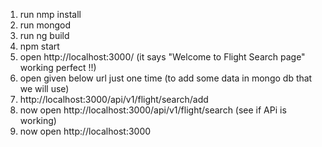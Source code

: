 1. run nmp install
1. run mongod 
1. run ng build
3. npm start
4. open http://localhost:3000/ (it says "Welcome to Flight Search page" working perfect !!)
5.  open given below url just one time (to add some data in mongo db that we will use)
6. http://localhost:3000/api/v1/flight/search/add 
7. now open http://localhost:3000/api/v1/flight/search  (see if APi is working)
8. now open http://localhost:3000 